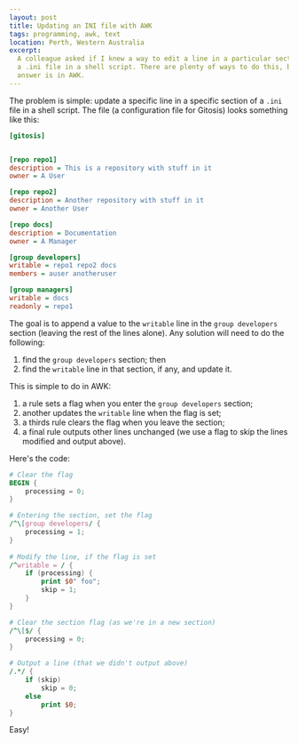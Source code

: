 ```yaml
---
layout: post
title: Updating an INI file with AWK
tags: programming, awk, text
location: Perth, Western Australia
excerpt: 
  A colleague asked if I knew a way to edit a line in a particular section of 
  a .ini file in a shell script. There are plenty of ways to do this, but my
  answer is in AWK.
---
```


The problem is simple: update a specific line in a specific section of a
`.ini` file in a shell script. The file (a configuration file for Gitosis)
looks something like this:

``````ini
[gitosis]


[repo repo1]
description = This is a repository with stuff in it
owner = A User

[repo repo2]
description = Another repository with stuff in it
owner = Another User

[repo docs]
description = Documentation
owner = A Manager

[group developers]
writable = repo1 repo2 docs
members = auser anotheruser

[group managers]
writable = docs
readonly = repo1
``````

The goal is to append a value to the `writable` line in the `group developers`
section (leaving the rest of the lines alone). Any solution will need to do
the following:

1. find the `group developers` section; then
2. find the `writable` line in that section, if any, and update it.

This is simple to do in AWK:

1. a rule sets a flag when you enter the `group developers` section;
2. another updates the `writable` line when the flag is set;
3. a thirds rule clears the flag when you leave the section;
4. a final rule outputs other lines unchanged (we use a flag to skip the lines
   modified and output above).

Here's the code:

``````awk
# Clear the flag
BEGIN {
	processing = 0;
}

# Entering the section, set the flag
/^\[group developers/ {
	processing = 1;
}
	
# Modify the line, if the flag is set
/^writable = / {
	if (processing) {
	    print $0" foo";
		skip = 1;
	}
}

# Clear the section flag (as we're in a new section)
/^\[$/ {
	processing = 0;
}

# Output a line (that we didn't output above)
/.*/ {
	if (skip)
	    skip = 0;
	else
		print $0;
}
``````

Easy!
